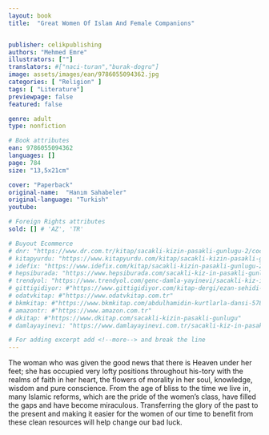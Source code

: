 ```yaml
---
layout: book
title:  "Great Women Of Islam And Female Companions"


publisher: celikpublishing
authors: "Mehmed Emre"
illustrators: [""]
translators: #["naci-turan","burak-dogru"]
image: assets/images/ean/9786055094362.jpg
categories: [ "Religion" ]
tags: [ "Literature"]
previewpage: false
featured: false

genre: adult
type: nonfiction

# Book attributes
ean: 9786055094362
languages: []
page: 784
size: "13,5x21cm"

cover: "Paperback"
original-name:  "Hanım Sahabeler"
original-language: "Turkish"
youtube:

# Foreign Rights attributes
sold: [] # 'AZ', 'TR'

# Buyout Ecommerce
# dnr: "https://www.dr.com.tr/kitap/sacakli-kizin-pasakli-gunlugu-2/cocuk-ve-genclik/genclik-10-yas/roman-oyku/urunno=0001893059001"
# kitapyurdu: "https://www.kitapyurdu.com/kitap/sacakli-kizin-pasakli-gunlugu-2-/560122.html&filter_name=Sa%C3%A7akl%C4%B1+K%C4%B1z%27%C4%B1n+Pasakl%C4%B1+G%C3%BCnl%C3%BC%C4%9F%C3%BC+2"
# idefix: "https://www.idefix.com/kitap/sacakli-kizin-pasakli-gunlugu-2/cocuk-ve-genclik/genclik-10-yas/roman-oyku/urunno=0001893059001"
# hepsiburada: "https://www.hepsiburada.com/sacakli-kiz-in-pasakli-gunlugu-2-damla-yayinevi-p-HBV000012ER86"
# trendyol: "https://www.trendyol.com/genc-damla-yayinevi/sacakli-kiz-in-pasakli-gunlugu-2-p-54825777"
# gittigidiyor: #"https://www.gittigidiyor.com/kitap-dergi/ezan-sehidi-adnan-menderes_pdp_732728793"
# odatvkitap: #"https://www.odatvkitap.com.tr"
# bkmkitap: #"https://www.bkmkitap.com/abdulhamidin-kurtlarla-dansi-578226"
# amazontr: #"https://www.amazon.com.tr"
# dkitap: #"https://www.dkitap.com/sacakli-kizin-pasakli-gunlugu"
# damlayayinevi: "https://www.damlayayinevi.com.tr/sacakli-kiz-in-pasakli-gunlugu-2-bu-iste-bi-terslik-var"

# For adding excerpt add <!--more--> and break the line
---
```

The woman who was given the good news that
there is Heaven under her feet; she has occupied
very lofty positions throughout his-tory with the
realms of faith in her heart, the flowers of morality
in her soul, knowledge, wisdom and pure conscience.
From the age of bliss to the time we live in, many
Islamic reforms, which are the pride of the women’s class, have filled the gaps and have become
miraculous. Transferring the glory of the past to the
present and making it easier for the women of our
time to benefit from these clean resources will help
change our bad luck.
<!--more--> 

